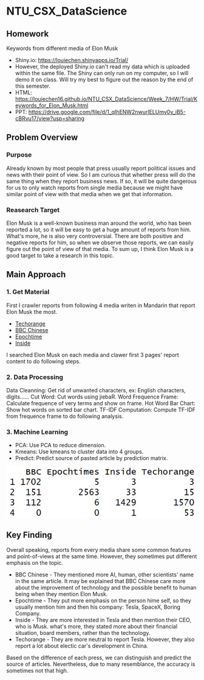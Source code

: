 # NTU_CSX_DataScience

## Homework
Keywords from different media of Elon Musk
* Shiny.io: https://louiechen.shinyapps.io/Trial/
* However, the deployed Shiny.io can't read my data which is uploaded within the same file. The Shiny can only run on my computer, so I will demo it on class. Will try my best to figure out the reason by the end of this semester.
* HTML: https://louiechen16.github.io/NTU_CSX_DataScience/Week_7/HW/Trial/Keywords_for_Elon_Musk.html
* PPT: https://drive.google.com/file/d/1_qIhENW2nwurIELUmy0v_iB5-cBRvu17/view?usp=sharing

## Problem Overview
### Purpose
Already known by most people that press usually report political issues and news with their point of view. So I am curious that whether press will do the same thing when they report business news. If so, it will be quite dangerous for us to only watch reports from single media because we might have similar point of view with that media when we get that information. 

### Reasearch Target
Elon Musk is a well-known business man around the world, who has been reported a lot, so it will be easy to get a huge amount of reports from him. What's more, he is also very controversial. There are both positive and negative reports for him, so when we observe those reports, we can easily figure out the point of view of that media. To sum up, I think Elon Musk is a good target to take a research in this topic.

## Main Approach

### 1. Get Material
First I crawler reports from following 4 media writen in Mandarin that report Elon Musk the most.

* [Techorange](https://buzzorange.com/techorange/)
* [BBC Chinese](https://www.bbc.com/zhongwen/trad)
* [Epochtime](https://www.epochtimes.com/b5/)
* [Inside](https://www.inside.com.tw/)

I searched Elon Musk on each media and clawer first 3 pages' report content to do following steps.

### 2. Data Processing

Data Cleanning: Get rid of unwanted characters, ex: English characters, digits......
Cut Word: Cut words using jiebaR.
Word Frequence Frame: Calculate frequence of very terms and show on frame.
Hot Word Bar Chart: Show hot words on sorted bar chart.
TF-IDF Computation: Compute TF-IDF from frequence frame to do following analysis.

### 3. Machine Learning

* PCA: Use PCA to reduce dimension.
* Kmeans: Use kmeans to cluster data into 4 groups.
* Predict: Predict source of pasted article by prediction matrix.

![Prediction Matrix](HW/Trial/www/pred_accuracy.jpg)

## Key Finding
Overall speaking, reports from every media share some common features and point-of-views at the same time. However, they sometimes put different emphasis on the topic.
* BBC Chinese - They mentioned more AI, human, other scientists' name in the same article. It may be explained that BBC Chinese care more about the improvement of technology and the possible benefit to human being when they mention Elon Musk.
* Epochtime - They put more emphasis on the person hime self, so they usually mention him and then his company: Tesla, SpaceX, Boring Company.
* Inside - They are more interested in Tesla and then mention their CEO, who is Musk. what's more, they stated more about their financial situation, board members, rather than the technology.
* Techorange - They are more neutral to report Tesla. However, they also report a lot about electic car's development in China.

Based on the difference of each press, we can distinguish and predict the source of articles. Nevertheless, due to many resemblance, the accuracy is sometimes not that high.
